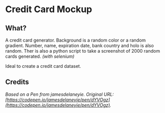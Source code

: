 # Credit Card Mockup
## What?
A credit card generator. Background is a random color or a random gradient. Number, name, expiration date, bank country and holo is also random.
Ther is also a python script to take a screenshot of 2000 random cards generated. *(with selenium)*

Ideal to create a credit card dataset.

## Credits
*Based on a Pen from jamesdelaneyie. Original URL: [https://codepen.io/jamesdelaneyie/pen/dYVOgz](https://codepen.io/jamesdelaneyie/pen/dYVOgz).*
